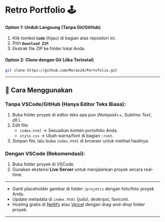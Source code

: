 # Retro Portfolio 🕹️  

#### **Option 1: Unduh Langsung (Tanpa Git/GitHub)**  
1. Klik tombol **`Code`** (hijau) di bagian atas repositori ini.  
2. Pilih **`Download ZIP`**.  
3. Ekstrak file ZIP ke folder lokal Anda.  

#### **Option 2: Clone dengan Git (Jika Terinstal)**  
```bash
git clone https://github.com/Morax24/Portofolio.git
```

---

## 🚀 Cara Menggunakan  
### **Tanpa VSCode/GitHub** (Hanya Editor Teks Biasa):  
1. Buka folder proyek di editor teks apa pun (*Notepad++, Sublime Text, dll.*).  
2. Edit file:  
   - `index.html` → Sesuaikan konten portofolio Anda.  
   - `style.css` → Ubah warna/font di bagian `:root`.  
3. Simpan file, lalu buka `index.html` di browser untuk melihat hasilnya.  

### **Dengan VSCode (Rekomendasi)**:  
1. Buka folder proyek di VSCode.  
2. Gunakan ekstensi **Live Server** untuk menjalankan proyek secara real-time.  

--- 
- Ganti placeholder gambar di folder `/projetcs` dengan foto/foto proyek Anda.  
- Update metadata di `index.html` (judul, deskripsi, favicon).  
- Hosting gratis di [Netlify](https://www.netlify.com/) atau [Vercel](https://vercel.com/) dengan drag-and-drop folder proyek.  
---
